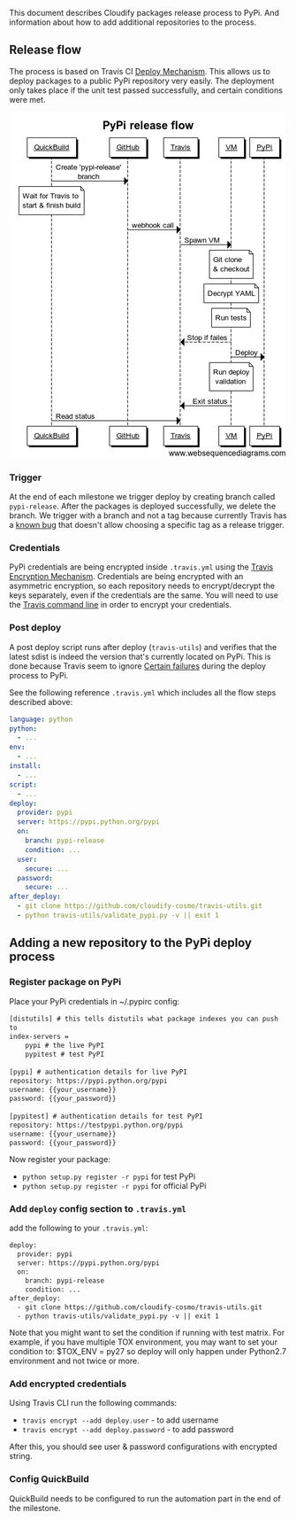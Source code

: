 This document describes Cloudify packages release process to PyPi.
And information about how to add additional repositories to the process.

## Release flow

The process is based on Travis CI [Deploy Mechanism](http://docs.travis-ci.com/user/deployment/).
This allows us to deploy packages to a public PyPi repository very easily.
The deployment only takes place if the unit test passed successfully, and certain conditions were met.

![PyPi Flow](images/pypi_flow.png)

### Trigger

At the end of each milestone we trigger deploy by creating branch called `pypi-release`.
After the packages is deployed successfully, we delete the branch.
We trigger with a branch and not a tag because currently Travis has a [known bug](https://github.com/travis-ci/travis-ci/issues/1675) that doesn't allow choosing a specific
tag as a release trigger.

### Credentials

PyPi credentials are being encrypted inside `.travis.yml` using the [Travis Encryption Mechanism](http://docs.travis-ci.com/user/encryption-keys/).
Credentials are being encrypted with an asymmetric encryption, so each repository needs to encrypt/decrypt the keys separately, even if the credentials are the same.
You will need to use the [Travis command line](https://github.com/travis-ci/travis.rb) in order to encrypt your credentials.

### Post deploy

A post deploy script runs after deploy (`travis-utils`) and verifies that the latest sdist is indeed the version that's currently located on PyPi.
This is done because Travis seem to ignore [Certain failures](https://github.com/travis-ci/travis-ci/issues/3058) during the deploy process to PyPi.

See the following reference `.travis.yml` which includes all the flow steps described above:

```yaml
language: python
python:
  - ...
env:
  - ...
install:
  - ...
script:
  - ...
deploy:
  provider: pypi
  server: https://pypi.python.org/pypi
  on:
    branch: pypi-release
    condition: ...
  user:
    secure: ...
  password:
    secure: ...
after_deploy:
  - git clone https://github.com/cloudify-cosmo/travis-utils.git
  - python travis-utils/validate_pypi.py -v || exit 1
```

## Adding a new repository to the PyPi deploy process

### Register package on PyPi

Place your PyPi credentials in ~/.pypirc config:

```
[distutils] # this tells distutils what package indexes you can push to
index-servers =
    pypi # the live PyPI
    pypitest # test PyPI

[pypi] # authentication details for live PyPI
repository: https://pypi.python.org/pypi
username: {{your_username}}
password: {{your_password}}

[pypitest] # authentication details for test PyPI
repository: https://testpypi.python.org/pypi
username: {{your_username}}
password: {{your_password}}
```
Now register your package:

* `python setup.py register -r pypi` for test PyPi
* `python setup.py register -r pypi` for official PyPi


### Add `deploy` config section to `.travis.yml`

add the following to your `.travis.yml`:
```
deploy:
  provider: pypi
  server: https://pypi.python.org/pypi
  on:
    branch: pypi-release
    condition: ...
after_deploy:
  - git clone https://github.com/cloudify-cosmo/travis-utils.git
  - python travis-utils/validate_pypi.py -v || exit 1
```

Note that you might want to set the condition if running with test matrix.
For example, if you have multiple TOX environment, you may want to set your condition to: $TOX_ENV = py27 so deploy will only happen under Python2.7 environment and not twice or more.

### Add encrypted credentials

Using Travis CLI run the following commands:
* `travis encrypt --add deploy.user` - to add username
* `travis encrypt --add deploy.password` - to add password

After this, you should see user & password configurations with encrypted string.

### Config QuickBuild

QuickBuild needs to be configured to run the automation part in the end of the milestone.
